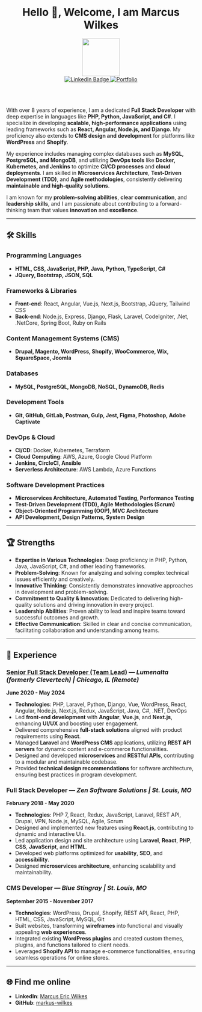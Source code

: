 <h1 align = "center">Hello 👋, Welcome, I am Marcus Wilkes</h1>
<div id="header" align="center">
  <img src="https://media.giphy.com/media/M9gbBd9nbDrOTu1Mqx/giphy.gif" width="100"/>
</div>
<div align = "center" id="badges">
  <a href="https://www.linkedin.com/in/marcus-wilkes-371604317/">
    <img src="https://img.shields.io/badge/LinkedIn-blue?style=for-the-badge&logo=linkedin&logoColor=white" alt="LinkedIn Badge"/>
  </a>
  <a href="https://marcus-wilkes.github.io/portfolio/">
    <img src="https://img.shields.io/badge/Portfolio-yellow?style=for-the-badge&logo=website&logoColor=black" alt="Portfolio"/>
  </a>
 
</div>
<br><br><br>

With over 8 years of experience, I am a dedicated **Full Stack Developer** with deep expertise in languages like **PHP, Python, JavaScript, and C#**. I specialize in developing **scalable, high-performance applications** using leading frameworks such as **React, Angular, Node.js, and Django**. My proficiency also extends to **CMS design and development** for platforms like **WordPress** and **Shopify**.

My experience includes managing complex databases such as **MySQL, PostgreSQL, and MongoDB**, and utilizing **DevOps tools** like **Docker, Kubernetes, and Jenkins** to optimize **CI/CD processes** and **cloud deployments**. I am skilled in **Microservices Architecture**, **Test-Driven Development (TDD)**, and **Agile methodologies**, consistently delivering **maintainable and high-quality solutions**.

I am known for my **problem-solving abilities**, **clear communication**, and **leadership skills**, and I am passionate about contributing to a forward-thinking team that values **innovation** and **excellence**.

---

## 🛠️ Skills

### Programming Languages
- **HTML, CSS, JavaScript, PHP, Java, Python, TypeScript, C#**
- **JQuery, Bootstrap, JSON, SQL**

### Frameworks & Libraries
- **Front-end**: React, Angular, Vue.js, Next.js, Bootstrap, JQuery, Tailwind CSS
- **Back-end**: Node.js, Express, Django, Flask, Laravel, CodeIgniter, .Net, .NetCore, Spring Boot, Ruby on Rails

### Content Management Systems (CMS)
- **Drupal, Magento, WordPress, Shopify, WooCommerce, Wix, SquareSpace, Joomla**

### Databases
- **MySQL, PostgreSQL, MongoDB, NoSQL, DynamoDB, Redis**

### Development Tools
- **Git, GitHub, GitLab, Postman, Gulp, Jest, Figma, Photoshop, Adobe Captivate**

### DevOps & Cloud
- **CI/CD**: Docker, Kubernetes, Terraform
- **Cloud Computing**: AWS, Azure, Google Cloud Platform
- **Jenkins, CircleCI, Ansible**
- **Serverless Architecture**: AWS Lambda, Azure Functions

### Software Development Practices
- **Microservices Architecture, Automated Testing, Performance Testing**
- **Test-Driven Development (TDD), Agile Methodologies (Scrum)**
- **Object-Oriented Programming (OOP), MVC Architecture**
- **API Development, Design Patterns, System Design**

---

## 🏆 Strengths
- **Expertise in Various Technologies**: Deep proficiency in PHP, Python, Java, JavaScript, C#, and other leading frameworks.
- **Problem-Solving**: Known for analyzing and solving complex technical issues efficiently and creatively.
- **Innovative Thinking**: Consistently demonstrates innovative approaches in development and problem-solving.
- **Commitment to Quality & Innovation**: Dedicated to delivering high-quality solutions and driving innovation in every project.
- **Leadership Abilities**: Proven ability to lead and inspire teams toward successful outcomes and growth.
- **Effective Communication**: Skilled in clear and concise communication, facilitating collaboration and understanding among teams.

---

## 💼 Experience

### [Senior Full Stack Developer (Team Lead)](https://lumenalta.com) — *Lumenalta (formerly Clevertech) | Chicago, IL (Remote)*
**June 2020 - May 2024**
- **Technologies**: PHP, Laravel, Python, Django, Vue, WordPress, React, Angular, Node.js, Next.js, Redux, JavaScript, Java, C#, .NET, DevOps
- Led **front-end development** with **Angular**, **Vue.js**, and **Next.js**, enhancing **UI/UX** and boosting user engagement.
- Delivered comprehensive **full-stack solutions** aligned with product requirements using **React**.
- Managed **Laravel** and **WordPress CMS** applications, utilizing **REST API servers** for dynamic content and e-commerce functionalities.
- Designed and developed **microservices** and **RESTful APIs**, contributing to a modular and maintainable codebase.
- Provided **technical design recommendations** for software architecture, ensuring best practices in program development.

### Full Stack Developer — *Zen Software Solutions | St. Louis, MO*
**February 2018 - May 2020**
- **Technologies**: PHP 7, React, Redux, JavaScript, Laravel, REST API, Drupal, VPN, Node.js, MySQL, Agile, Scrum
- Designed and implemented new features using **React.js**, contributing to dynamic and interactive UIs.
- Led application design and site architecture using **Laravel**, **React**, **PHP**, **CSS**, **JavaScript**, and **HTML**.
- Developed web platforms optimized for **usability**, **SEO**, and **accessibility**.
- Designed **microservices architecture**, enhancing scalability and maintainability.

### CMS Developer — *Blue Stingray | St. Louis, MO*
**September 2015 - November 2017**
- **Technologies**: WordPress, Drupal, Shopify, REST API, React, PHP, HTML, CSS, JavaScript, MySQL, Git
- Built websites, transforming **wireframes** into functional and visually appealing **web experiences**.
- Integrated existing **WordPress plugins** and created custom themes, plugins, and functions tailored to client needs.
- Leveraged **Shopify API** to manage e-commerce functionalities, ensuring seamless operations for online stores.

---

## 🌐 Find me online
- **LinkedIn**: [Marcus Eric Wilkes](https://www.linkedin.com/in/marcus-wilkes-371604317/)
- **GitHub**: [markus-wilkes](https://github.com/marcus-wilkes/)
